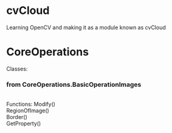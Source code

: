 # cvCloud
Learning OpenCV and making it as a module known as cvCloud

# CoreOperations
Classes:
### from CoreOperations.BasicOperationImages
<br>Functions: Modify()<br>RegionOfImage()<br>Border()<br>GetProperty()<br>

  
